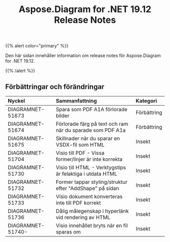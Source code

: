 ﻿---
title: Aspose.Diagram for .NET 19.12 Release Notes
type: docs
weight: 10
url: /sv/net/aspose-diagram-for-net-19-12-release-notes/
---
{{% alert color="primary" %}} 

Den här sidan innehåller information om release notes för Aspose.Diagram for .NET 19.12.

{{% /alert %}} 
## **Förbättringar och förändringar**

|**Nyckel**|**Sammanfattning**|**Kategori**|
|:- |:- |:- |
|DIAGRAMNET-51673|Spara som PDF A1A förlorade bilder|Förbättring|
|DIAGRAMNET-51674|Förlorade färg på text och ram när du sparade som PDF A1a|Förbättring|
|DIAGRAMNET-51675|Skillnader när du sparar en VSDX-fil som HTML|Insekt|
|DIAGRAMNET-51704|Visio till PDF - Vissa former/linjer är inte korrekta|Insekt|
|DIAGRAMNET-51730|Visio till HTML - Verktygstips är felaktiga i utdata HTML|Insekt|
|DIAGRAMNET-51732|Former tappar styling/struktur efter "AddShape" på sidan|Insekt|
|DIAGRAMNET-51733|Visio dokument konverteras inte till PDF korrekt|Insekt|
|DIAGRAMNET-51736|Dålig målegenskap i hyperlänk vid rendering av HTML|Insekt|
|DIAGRAMNET-51740-|Visio innehållet bryts när en fil sparas om|Insekt|



